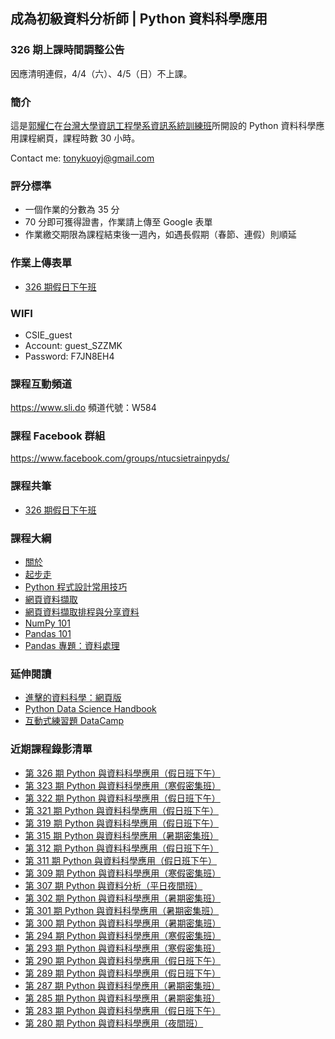 ## 成為初級資料分析師 | Python 資料科學應用

### 326 期上課時間調整公告

因應清明連假，4/4（六）、4/5（日）不上課。

### 簡介

這是[郭耀仁](https://www.facebook.com/yaojen.kuo.1)在[台灣大學資訊工程學系資訊系統訓練班](https://www.csie.ntu.edu.tw/train/)所開設的 Python 資料科學應用課程網頁，課程時數 30 小時。

Contact me: <tonykuoyj@gmail.com>

### 評分標準

- 一個作業的分數為 35 分
- 70 分即可獲得證書，作業請上傳至 Google 表單
- 作業繳交期限為課程結束後一週內，如遇長假期（春節、連假）則順延

### 作業上傳表單

- [326 期假日下午班](https://forms.gle/HcnKBiREbtK2qoMWA)

<!--

- [323 期寒假密集班](https://forms.gle/G9c3YRcDNwD79erM7)
- [322 期假日下午班](https://forms.gle/hLg7VefXV9Cvhd3E7)
- [321 期假日下午班](https://forms.gle/Pc2csi5X283urXwv7)
- [319 期假日下午班](https://forms.gle/ymgTzpi758kKBBK97)
- [315 期暑期密集班](https://forms.gle/wSPvWDXeMaJYAH4Q7)
- [312 期假日下午班](https://forms.gle/xrh3SkSV9WszWdMm9)
- [311 期假日下午班](https://forms.gle/m3C59C9saYFJSHfm7)
- [309 期寒假密集班](https://goo.gl/forms/S2YXpZxn9JwH2e3E3)
- [307 期平日夜間班](https://goo.gl/forms/ieo3plwIY8MIF5zm1)

-->

### WIFI

- CSIE_guest
- Account: guest_SZZMK
- Password: F7JN8EH4

### 課程互動頻道

<https://www.sli.do> 頻道代號：W584

### 課程 Facebook 群組

<https://www.facebook.com/groups/ntucsietrainpyds/>

### 課程共筆

- [326 期假日下午班](https://colab.research.google.com/drive/1WMeyZOAmTilQ_TcCbGI1_RW9BWukICdX)

<!--

- [323 期寒假密集班](https://colab.research.google.com/drive/1NKWgEl4LGbZ7ltHotegtkVbypapQSvFz)
- [322 期假日下午班](https://colab.research.google.com/drive/1rXzZTaU-utngh68XlfFeM_szzteJOCkl)
- 321 期假日下午班
    - [PART 1](https://colab.research.google.com/drive/1UbsIuNh5exfKvadu6YqINRq6DlRcybiB)
    - [PART 2](https://colab.research.google.com/drive/1kzdUO8prpjz0PvNogpKiwI-G7vp9kvYO)
- [319 期假日下午班](https://colab.research.google.com/drive/1BOQ0PO11Lcans-zqnk2qNuArWXo0i-tC)
- [315 期暑期密集班](https://colab.research.google.com/drive/1qGAngB7FykvWaKVGdIc4hHAKyHktWOTJ)
- [312 期假日下午班](https://colab.research.google.com/drive/1qrlyUWt7BIB4Xv2YYms7PHFELQzZuoEi)
- [311 期假日下午班](https://colab.research.google.com/drive/12_QPE9jH3i0D__Owrrn6cB_q7MYW7tLr)
- [309 期寒假密集班](https://colab.research.google.com/drive/1nDhlXPyVlvfRq5sx6a8MvBCEnNC-3RrS)
- [307 期平日夜間班](https://colab.research.google.com/drive/1SffQGmZIZTeKOLP0lSy4MXscf58tnwCl)
- [302 期暑假密集班](https://colab.research.google.com/drive/19NImQH5Ojwn9UD4dediEgna6UCEQRT7p)
- [301 期暑假密集班](https://colab.research.google.com/drive/1cxguHMhanA3_JNKkr_yliPFOzK6bnF15)
- [300 期暑假密集班](https://colab.research.google.com/drive/1D_a3idela6AvAMOm4AxigfoecY1YlQvm)

-->

### 課程大綱

- [關於](https://yaojenkuo.io/00-about.slides.html)
- [起步走](01-setup.slides.html)
- [Python 程式設計常用技巧](02-python-programming-skills.slides.html)
- [網頁資料擷取](03-web-scraping-101.slides.html)
- [網頁資料擷取排程與分享資料](03-web-scraping-102.slides.html)
- [NumPy 101](04-numpy-101.slides.html)
- [Pandas 101](05-pandas-101.slides.html)
- [Pandas 專題：資料處理](06-pandas-data-wrangling.slides.html)

<!--
- [Matplotlib PyPlot 101](07-matplotlib-101.slides.html)
- [Seaborn 101](08-seaborn-101.slides.html)
-->

### 延伸閱讀

- [進擊的資料科學：網頁版](https://www.datainpoint.com/data-science-in-action/)
- [Python Data Science Handbook](https://www.amazon.com/Python-Data-Science-Handbook-Essential/dp/1491912057)
- [互動式練習題 DataCamp](https://www.datacamp.com?tap_a=5644-dce66f&tap_s=194899-1fb421&utm_medium=affiliate&utm_source=tonykuo)

### 近期課程錄影清單

- [第 326 期 Python 與資料科學應用（假日班下午）]()
- [第 323 期 Python 與資料科學應用（寒假密集班）](https://www.youtube.com/playlist?list=PLEq7iw5uOtuVf4ACy421UYgoQXy_erZa_)
- [第 322 期 Python 與資料科學應用（假日班下午）](https://www.youtube.com/playlist?list=PLEq7iw5uOtuV10SMxUCWbyuZESVDwxp8R)
- [第 321 期 Python 與資料科學應用（假日班下午）](https://www.youtube.com/playlist?list=PLEq7iw5uOtuUcsyW8joxdekBksn4ZSeNe)
- [第 319 期 Python 與資料科學應用（假日班下午）](https://www.youtube.com/playlist?list=PLEq7iw5uOtuVYc8lSg6kwn9CGnx28orHc)
- [第 315 期 Python 與資料科學應用（暑期密集班）](https://www.youtube.com/playlist?list=PLEq7iw5uOtuVyoGYwn46IlStidqqTcEwB)
- [第 312 期 Python 與資料科學應用（假日班下午）](https://www.youtube.com/playlist?list=PLEq7iw5uOtuU2MjWUWArwjxQnp55yXTtt)
- [第 311 期 Python 與資料科學應用（假日班下午）](https://www.youtube.com/playlist?list=PLEq7iw5uOtuXfAla3JulbR6vNeIkDnt4E)
- [第 309 期 Python 與資料科學應用（寒假密集班）](https://www.youtube.com/playlist?list=PLEq7iw5uOtuUzxgsMBOMy5-EIzXSdgFT-)
- [第 307 期 Python 與資料分析（平日夜間班）](https://www.youtube.com/playlist?list=PLEq7iw5uOtuVHTtYxS34N03mGUEr4Fl5D)
- [第 302 期 Python 與資料科學應用（暑期密集班）](https://www.youtube.com/playlist?list=PLEq7iw5uOtuUNW-DdH-w1MYIiq3S1hTsi)
- [第 301 期 Python 與資料科學應用（暑期密集班）](https://www.youtube.com/playlist?list=PLEq7iw5uOtuWmjDABIfpTG8LM8IsdOvjE)
- [第 300 期 Python 與資料科學應用（暑期密集班）](https://www.youtube.com/playlist?list=PLEq7iw5uOtuVulxWyLq6pyMDYRvQmR04T)
- [第 294 期 Python 與資料科學應用（寒假密集班）](https://www.youtube.com/playlist?list=PLEq7iw5uOtuWxEa90e19wI1mjG5K7Beid)
- [第 293 期 Python 與資料科學應用（寒假密集班）](https://www.youtube.com/playlist?list=PLEq7iw5uOtuUp3Iv2e9CFSMpocWSB36va)
- [第 290 期 Python 與資料科學應用（假日班下午）](https://www.youtube.com/playlist?list=PLEq7iw5uOtuXK0Rs8VVzDMJEiN2ZlvFr4)
- [第 289 期 Python 與資料科學應用（假日班下午）](https://www.youtube.com/playlist?list=PLEq7iw5uOtuVnMbRb76tCn2qW3Ft9osAz)
- [第 287 期 Python 與資料科學應用（暑期密集班）](https://www.youtube.com/playlist?list=PLEq7iw5uOtuVKZvkQ0B7S6fszUnEf8PmQ)
- [第 285 期 Python 與資料科學應用（暑期密集班）](https://www.youtube.com/playlist?list=PLEq7iw5uOtuX9DstAUP0yFc8Ay6AMuvkS)
- [第 283 期 Python 與資料科學應用（假日班下午）](https://www.youtube.com/playlist?list=PLEq7iw5uOtuXWTMjHisPwOHKhu_jZPn2C)
- [第 280 期 Python 與資料科學應用（夜間班）](https://www.youtube.com/playlist?list=PLEq7iw5uOtuVLOqYRt9QwUme8S5oXioxB)